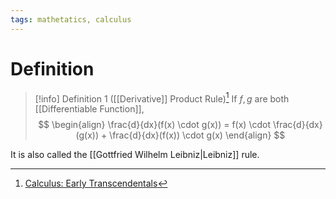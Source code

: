 ```yaml
---
tags: mathetatics, calculus
---
```


# Definition

> [!info] Definition 1 ([[Derivative]] Product Rule)[^1]
> If $f, g$ are both [[Differentiable Function]],
> $$
> \begin{align}
> \frac{d}{dx}(f(x) \cdot g(x)) = f(x) \cdot \frac{d}{dx}(g(x)) + \frac{d}{dx}(f(x)) \cdot g(x)
> \end{align}
> $$

It is also called the [[Gottfried Wilhelm Leibniz|Leibniz]] rule.

[^1]: [Calculus: Early Transcendentals](zotero://open-pdf/library/items/EEFDQ9Y5?page=216)